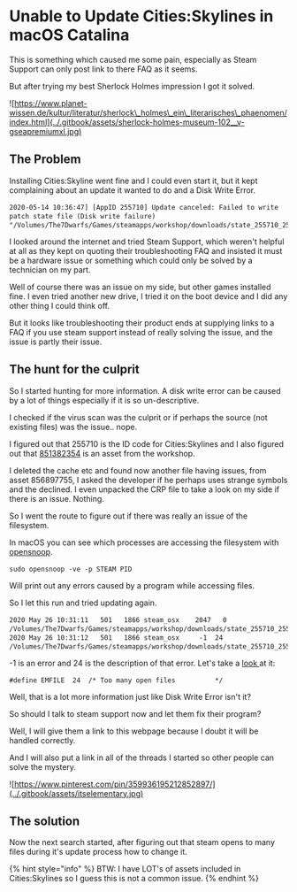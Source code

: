 # Unable to Update Cities:Skylines in macOS Catalina

This is something which caused me some pain, especially as Steam Support can only post link to there FAQ as it seems.

But after trying my best Sherlock Holmes impression I got it solved.

![https://www.planet-wissen.de/kultur/literatur/sherlock\_holmes\_ein\_literarisches\_phaenomen/index.html](../.gitbook/assets/sherlock-holmes-museum-102__v-gseapremiumxl.jpg)

## The Problem

Installing Cities:Skyline went fine and I could even start it, but it kept complaining about an update it wanted to do and a Disk Write Error.

```text
2020-05-14 10:36:47] [AppID 255710] Update canceled: Failed to write patch state file (Disk write failure) "/Volumes/The7Dwarfs/Games/steamapps/workshop/downloads/state_255710_255710_851382354.patch"
```

I looked around the internet and tried Steam Support, which weren't helpful at all as they kept on quoting their troubleshooting FAQ and insisted it must be a hardware issue or something which could only be solved by a technician on my part.

Well of course there was an issue on my side, but  other games installed fine. I even tried another new drive, I tried it on the boot device and I did any other thing I could think off.

But it looks like troubleshooting their product ends at supplying links to a FAQ if you use steam support instead of really solving the issue, and the issue is partly their issue.

## The hunt for the culprit

So I started hunting for more information. A disk write error can be caused by a lot of things especially if it is so un-descriptive.

I checked if the virus scan was the culprit or if perhaps the source \(not existing files\) was the issue.. nope.

I figured out that 255710 is the ID code for Cities:Skylines and I also figured out that [851382354](https://steamcommunity.com/sharedfiles/filedetails/?id=851382354) is an asset from the workshop. 

I deleted the cache etc and found now another file having issues, from asset 856897755, I asked the developer if he perhaps uses strange symbols and the declined. I even unpacked the CRP file to take a look on my side if there is an issue. Nothing.

So I went the route to figure out if there was really an issue of the filesystem.

In macOS you can see which processes are accessing the filesystem with [opensnoop](https://ss64.com/osx/opensnoop.html).

```text
sudo opensnoop -ve -p STEAM PID
```

Will print out any errors caused by a program while accessing files.

So I let this run and tried updating again.

```text
2020 May 26 10:31:11   501   1866 steam_osx    2047   0 /Volumes/The7Dwarfs/Games/steamapps/workshop/downloads/state_255710_255710_851382354.patch
2020 May 26 10:31:12   501   1866 steam_osx     -1  24 /Volumes/The7Dwarfs/Games/steamapps/workshop/downloads/state_255710_255710_851381906.patch
```

-1 is an error and 24 is the description of that error. Let's take a [look ](http://www2.hs-fulda.de/~klingebiel/c-stdlib/sys.errno.h.htm)at it:

```text
#define	EMFILE	24	/* Too many open files			*/
```

Well, that is a lot more information just like Disk Write Error isn't it?

So should I talk to steam support now and let them fix their program?

Well, I will give them a link to this webpage because I doubt it will be handled correctly. 

And I will also put a link in all of the threads I started so other people can solve the mystery.

![https://www.pinterest.com/pin/359936195212852897/](../.gitbook/assets/itselementary.jpg)

## The solution

Now the next search started, after figuring out that steam opens to many files during it's update process how to change it.

{% hint style="info" %}
BTW: I have LOT's of assets included in Cities:Skylines so I guess this is not a common issue.
{% endhint %}



